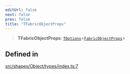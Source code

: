 ```yaml
---
editUrl: false
next: false
prev: false
title: "TFabricObjectProps"
---
```


> **TFabricObjectProps**: [`TOptions`](/api/type-aliases/toptions/)\<[`FabricObjectProps`](/api/interfaces/fabricobjectprops/)\>

## Defined in

[src/shapes/Object/types/index.ts:7](https://github.com/fabricjs/fabric.js/blob/c093e29e73123dafcfa091ff4d5e04e690bb796e/src/shapes/Object/types/index.ts#L7)
